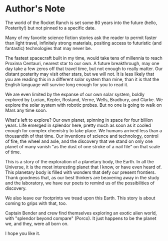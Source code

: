 # Author's Note

The world of the Rocket Ranch is set some 80 years into the future (hello, Posterity!) but not pinned to a specific date. 

Many of my favorite science fiction stories ask the reader to permit faster than light travel, infinitely strong materials, positing access to futuristic (and fantastic) technologies that may never be. 

The fastest spacecraft built in my time, would take tens of millennia to reach Proxima Centauri, nearest star to our own. A future breakthrough, may one day take a few zeros off that travel time, but not enough to really matter. Our distant posterity may visit other stars, but we will not. It is less likely that you are reading this in a different solar system than mine, than it is that the English language will survive long enough for you to read it.

We are even limited by the expanse of our own solar system, boldly explored by Lucian, Kepler, Rostand, Verne, Wells, Bradbury, and Clarke. We explore the solar system with robotic probes. But no one is going to walk on Mars any time soon.

What's left to explore? Our own planet, spinning in space for four billion years. Life emerged in splendor here, pretty much as soon as it cooled enough for complex chemistry to take place. We humans arrived less than a thousandth of that time. Our inventions of science and technology, control of fire, the wheel and axle, and the discovery that we stand on only one planet of many vanish "as the dust of one stroke of a nail file" on that scale of time.

This is a story of the exploration of a planetary body, the Earth. In all the Universe, it is the most interesting planet that I know, or have even heard of. This planetary body is filled with wonders that defy our present frontiers. Thank goodness that, as our best thinkers are beavering away in the study and the laboratory, we have our poets to remind us of the possibilities of discovery.

We also leave our footprints we tread upon this Earth. This story is about coming to grips with that, too.

Captain Bender and crew find themselves exploring an exotic alien world, with "splendor beyond compare" (Porco). It just happens to be the planet we, and they, were all born on.

I hope you like it.
